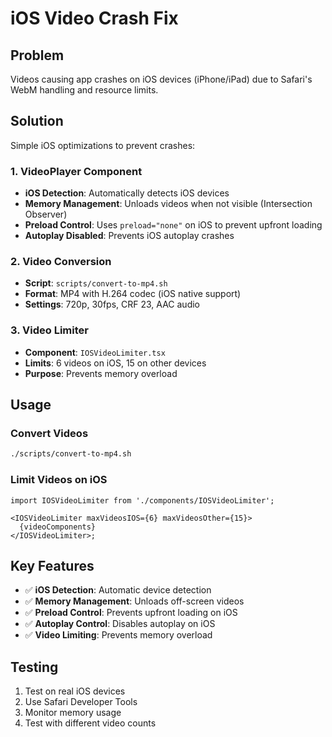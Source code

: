# iOS Video Crash Fix

## Problem

Videos causing app crashes on iOS devices (iPhone/iPad) due to Safari's WebM handling and resource limits.

## Solution

Simple iOS optimizations to prevent crashes:

### 1. VideoPlayer Component

- **iOS Detection**: Automatically detects iOS devices
- **Memory Management**: Unloads videos when not visible (Intersection Observer)
- **Preload Control**: Uses `preload="none"` on iOS to prevent upfront loading
- **Autoplay Disabled**: Prevents iOS autoplay crashes

### 2. Video Conversion

- **Script**: `scripts/convert-to-mp4.sh`
- **Format**: MP4 with H.264 codec (iOS native support)
- **Settings**: 720p, 30fps, CRF 23, AAC audio

### 3. Video Limiter

- **Component**: `IOSVideoLimiter.tsx`
- **Limits**: 6 videos on iOS, 15 on other devices
- **Purpose**: Prevents memory overload

## Usage

### Convert Videos

```bash
./scripts/convert-to-mp4.sh
```

### Limit Videos on iOS

```tsx
import IOSVideoLimiter from './components/IOSVideoLimiter';

<IOSVideoLimiter maxVideosIOS={6} maxVideosOther={15}>
  {videoComponents}
</IOSVideoLimiter>;
```

## Key Features

- ✅ **iOS Detection**: Automatic device detection
- ✅ **Memory Management**: Unloads off-screen videos
- ✅ **Preload Control**: Prevents upfront loading on iOS
- ✅ **Autoplay Control**: Disables autoplay on iOS
- ✅ **Video Limiting**: Prevents memory overload

## Testing

1. Test on real iOS devices
2. Use Safari Developer Tools
3. Monitor memory usage
4. Test with different video counts
